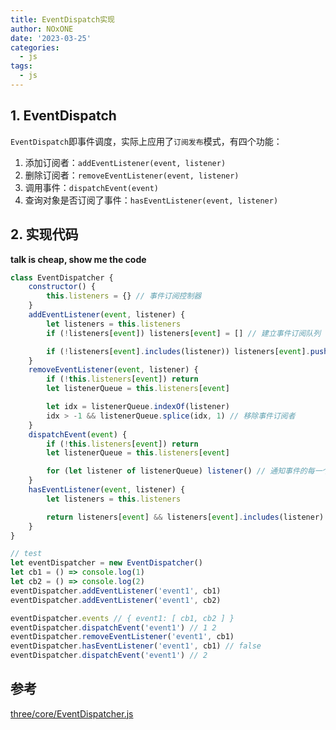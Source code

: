 ```yaml
---
title: EventDispatch实现
author: NOxONE
date: '2023-03-25'
categories:
  - js
tags:
  - js
---
```


## 1. EventDispatch

`EventDispatch`即事件调度，实际上应用了`订阅发布`模式，有四个功能：

1. 添加订阅者：`addEventListener(event, listener)`
2. 删除订阅者：`removeEventListener(event, listener)`
3. 调用事件：`dispatchEvent(event)`
4. 查询对象是否订阅了事件：`hasEventListener(event, listener)`

## 2. 实现代码

**talk is cheap, show me the code**

```js
class EventDispatcher {
	constructor() {
		this.listeners = {} // 事件订阅控制器
	}
	addEventListener(event, listener) {
		let listeners = this.listeners
		if (!listeners[event]) listeners[event] = [] // 建立事件订阅队列

		if (!listeners[event].includes(listener)) listeners[event].push(listener) // 向队列添加事件订阅者
	}
	removeEventListener(event, listener) {
		if (!this.listeners[event]) return
		let listenerQueue = this.listeners[event]

		let idx = listenerQueue.indexOf(listener)
		idx > -1 && listenerQueue.splice(idx, 1) // 移除事件订阅者
	}
	dispatchEvent(event) {
		if (!this.listeners[event]) return
		let listenerQueue = this.listeners[event]

		for (let listener of listenerQueue) listener() // 通知事件的每一个订阅者
	}
	hasEventListener(event, listener) {
		let listeners = this.listeners

		return listeners[event] && listeners[event].includes(listener)
	}
}

// test
let eventDispatcher = new EventDispatcher()
let cb1 = () => console.log(1)
let cb2 = () => console.log(2)
eventDispatcher.addEventListener('event1', cb1)
eventDispatcher.addEventListener('event1', cb2)

eventDispatcher.events // { event1: [ cb1, cb2 ] }
eventDispatcher.dispatchEvent('event1') // 1 2
eventDispatcher.removeEventListener('event1', cb1)
eventDispatcher.hasEventListener('event1', cb1) // false
eventDispatcher.dispatchEvent('event1') // 2
```

## 参考

[three/core/EventDispatcher.js](https://github.com/mrdoob/three.js/blob/master/src/core/EventDispatcher.js)
